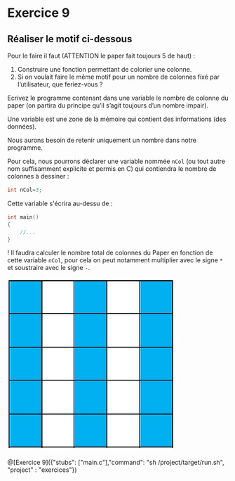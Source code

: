 # Exercice 9

## Réaliser le motif ci-dessous
Pour le faire il faut (ATTENTION le paper fait toujours 5 de haut) :
1. Construire une fonction permettant de colorier une colonne.
2. Si on voulait faire le même motif pour un nombre de colonnes fixé par l’utilisateur, que feriez-vous ?

Ecrivez le programme contenant dans une variable le nombre de colonne du paper (on partira du principe qu’il s’agit toujours d’un nombre impair).

Une variable est une zone de la mémoire qui contient des informations (des données).

Nous aurons besoin de retenir uniquement un nombre dans notre programme.

Pour cela, nous pourrons déclarer une variable nommée `nCol` (ou tout autre nom suffisamment explicite et permis en C) qui contiendra le nombre de colonnes à dessiner :
```C
int nCol=3;
```

Cette variable s'écrira au-dessu de :
```C
int main()
{
    //...
}
```

! Il faudra calculer le nombre total de colonnes du Paper en fonction de cette variable `nCol`, pour cela on peut notamment multiplier avec le signe `*` et soustraire avec le signe `-`.


![motif](img/ex8.JPG)

@[Exercice 9]({"stubs": ["main.c"],"command": "sh /project/target/run.sh", "project" : "exercices"})
